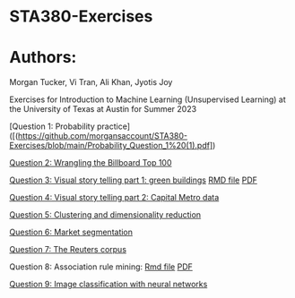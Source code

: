# STA380-Exercises

# Authors:
Morgan Tucker, Vi Tran, Ali Khan, Jyotis Joy

Exercises for Introduction to Machine Learning (Unsupervised Learning) at the University of Texas at Austin for Summer 2023

[Question 1: Probability practice]([(https://github.com/morgansaccount/STA380-Exercises/blob/main/Probability_Question_1%20(1).pdf])

[Question 2: Wrangling the Billboard Top 100]([url](https://github.com/morgansaccount/STA380-Exercises/blob/main/Wrangling%20The%20Billboard%20Top%20100.ipynb)https://github.com/morgansaccount/STA380-Exercises/blob/main/Wrangling%20The%20Billboard%20Top%20100.ipynb)

[Question 3: Visual story telling part 1: green buildings](url)
[RMD file]([url](https://github.com/morgansaccount/STA380-Exercises/blob/main/Visual%20story%20telling%20part%201%20GreenBuildings.Rmd))
[PDF]([url](https://github.com/morgansaccount/STA380-Exercises/blob/main/Visual%20story%20telling%20part%201%20GreenBuildings.pdf))

[Question 4: Visual story telling part 2: Capital Metro data]([url](https://github.com/morgansaccount/STA380-Exercises/blob/main/Visual%20story%20telling%20part%202.ipynb)https://github.com/morgansaccount/STA380-Exercises/blob/main/Visual%20story%20telling%20part%202.ipynb)

[Question 5: Clustering and dimensionality reduction](url)

[Question 6: Market segmentation]([url](https://github.com/morgansaccount/STA380-Exercises/blob/main/Market%20Segmentation.ipynb))

[Question 7: The Reuters corpus](url)

Question 8: Association rule mining:
[Rmd file]([url](https://github.com/morgansaccount/STA380-Exercises/blob/main/Association%20Rule%20Mininng.Rmd)https://github.com/morgansaccount/STA380-Exercises/blob/main/Association%20Rule%20Mininng.Rmd)
[PDF]([url](https://github.com/morgansaccount/STA380-Exercises/blob/main/Association-Rule-Mininng.pdf)https://github.com/morgansaccount/STA380-Exercises/blob/main/Association-Rule-Mininng.pdf)

[Question 9: Image classification with neural networks]([url](https://github.com/morgansaccount/STA380-Exercises/blob/main/Image%20Classification%20with%20Neural%20Networks%20(1).ipynb)https://github.com/morgansaccount/STA380-Exercises/blob/main/Image%20Classification%20with%20Neural%20Networks%20(1).ipynb)
